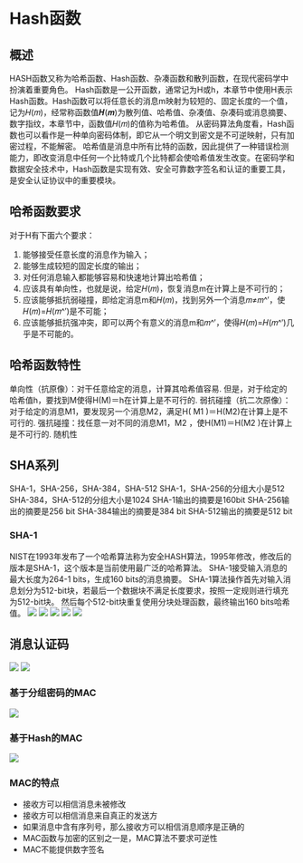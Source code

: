 # Hash函数
## 概述
HASH函数又称为哈希函数、Hash函数、杂凑函数和散列函数，在现代密码学中扮演着重要角色。
Hash函数是一公开函数，通常记为H或h，本章节中使用H表示Hash函数。Hash函数可以将任意长的消息m映射为较短的、固定长度的一个值，记为𝐻(𝑚)，经常称函数值𝑯(𝒎)为散列值、哈希值、杂凑值、杂凑码或消息摘要、数字指纹，本章节中，函数值𝐻(𝑚)的值称为哈希值。
从密码算法角度看，Hash函数也可以看作是一种单向密码体制，即它从一个明文到密文是不可逆映射，只有加密过程，不能解密。
哈希值是消息中所有比特的函数，因此提供了一种错误检测能力，即改变消息中任何一个比特或几个比特都会使哈希值发生改变。在密码学和数据安全技术中，Hash函数是实现有效、安全可靠数字签名和认证的重要工具，是安全认证协议中的重要模块。
## 哈希函数要求
对于H有下面六个要求：
1. 能够接受任意长度的消息作为输入；
2. 能够生成较短的固定长度的输出；
3. 对任何消息输入都能够容易和快速地计算出哈希值；
4. 应该具有单向性，也就是说，给定𝐻(𝑚)，恢复消息m在计算上是不可行的；
5. 应该能够抵抗弱碰撞，即给定消息m和𝐻(𝑚)，找到另外一个消息𝑚≠𝑚^′，使𝐻(𝑚)=𝐻(𝑚^′)是不可能；
6. 应该能够抵抗强冲突，即可以两个有意义的消息m和𝑚^′，使得𝐻(𝑚)=𝐻(𝑚^′)几乎是不可能的。

## 哈希函数特性
单向性（抗原像）：对干任意给定的消息，计算其哈希值容易. 但是，对于给定的哈希值h，要找到M使得H(M)＝h在计算上是不可行的.
 弱抗碰撞（抗二次原像）：对于给定的消息M1，要发现另一个消息M2，满足H( M1 )＝H(M2)在计算上是不可行的.
强抗碰撞：找任意一对不同的消息M1，M2 ，使H(M1)＝H(M2 )在计算上是不可行的.
随机性

## SHA系列
SHA-1，SHA-256，SHA-384，SHA-512
SHA-1，SHA-256的分组大小是512
SHA-384，SHA-512的分组大小是1024
SHA-1输出的摘要是160bit
SHA-256输出的摘要是256 bit
SHA-384输出的摘要是384 bit
SHA-512输出的摘要是512 bit

### SHA-1
NIST在1993年发布了一个哈希算法称为安全HASH算法，1995年修改，修改后的版本是SHA-1，这个版本是当前使用最广泛的哈希算法。
SHA-1接受输入消息的最大长度为264-1 bits，生成160 bits的消息摘要。
SHA-1算法操作首先对输入消息划分为512-bit块，若最后一个数据块不满足长度要求，按照一定规则进行填充为512-bit块。
然后每个512-bit块重复使用分块处理函数，最终输出160 bits哈希值。
![](https://gitee.com/guuest/images/raw/master/img/20210617201045.png)
![](https://gitee.com/guuest/images/raw/master/img/20210617201608.png)
![](https://gitee.com/guuest/images/raw/master/img/20210617201946.png)
![](https://gitee.com/guuest/images/raw/master/img/20210617202139.png)
![](https://gitee.com/guuest/images/raw/master/img/20210617202249.png)

## 消息认证码
![](https://gitee.com/guuest/images/raw/master/img/20210617202441.png)
![](https://gitee.com/guuest/images/raw/master/img/20210617202636.png)
### 基于分组密码的MAC
![](https://gitee.com/guuest/images/raw/master/img/20210617202756.png)
### 基于Hash的MAC
![](https://gitee.com/guuest/images/raw/master/img/20210617202944.png)
### MAC的特点
- 接收方可以相信消息未被修改
- 接收方可以相信消息来自真正的发送方
- 如果消息中含有序列号，那么接收方可以相信消息顺序是正确的
- MAC函数与加密的区别之一是，MAC算法不要求可逆性
- MAC不能提供数字签名

